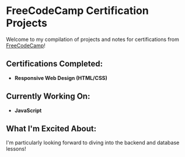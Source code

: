 # FreeCodeCamp Certification Projects

Welcome to my compilation of projects and notes for certifications from [FreeCodeCamp](https://www.freecodecamp.org)!

## Certifications Completed:
- **Responsive Web Design (HTML/CSS)**

## Currently Working On:
- **JavaScript**

## What I'm Excited About:
I'm particularly looking forward to diving into the backend and database lessons!

